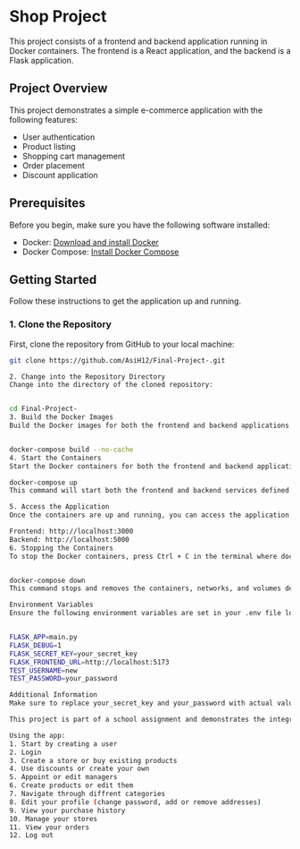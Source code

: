 # Shop Project

This project consists of a frontend and backend application running in Docker containers. The frontend is a React application, and the backend is a Flask application.

## Project Overview

This project demonstrates a simple e-commerce application with the following features:
- User authentication
- Product listing
- Shopping cart management
- Order placement
- Discount application

## Prerequisites

Before you begin, make sure you have the following software installed:

- Docker: [Download and install Docker](https://www.docker.com/get-started)
- Docker Compose: [Install Docker Compose](https://docs.docker.com/compose/install/)

## Getting Started

Follow these instructions to get the application up and running.

### 1. Clone the Repository

First, clone the repository from GitHub to your local machine:

```bash
git clone https://github.com/AsiH12/Final-Project-.git

2. Change into the Repository Directory
Change into the directory of the cloned repository:


cd Final-Project-
3. Build the Docker Images
Build the Docker images for both the frontend and backend applications. This step will download the necessary dependencies and prepare the images:


docker-compose build --no-cache
4. Start the Containers
Start the Docker containers for both the frontend and backend applications:

docker-compose up
This command will start both the frontend and backend services defined in the docker-compose.yml file.

5. Access the Application
Once the containers are up and running, you can access the application:

Frontend: http://localhost:3000
Backend: http://localhost:5000
6. Stopping the Containers
To stop the Docker containers, press Ctrl + C in the terminal where docker-compose up is running, or run the following command in another terminal:


docker-compose down
This command stops and removes the containers, networks, and volumes defined in the docker-compose.yml file.

Environment Variables
Ensure the following environment variables are set in your .env file located in the backend directory:


FLASK_APP=main.py
FLASK_DEBUG=1
FLASK_SECRET_KEY=your_secret_key
FLASK_FRONTEND_URL=http://localhost:5173
TEST_USERNAME=new
TEST_PASSWORD=your_password

Additional Information
Make sure to replace your_secret_key and your_password with actual values for your setup.

This project is part of a school assignment and demonstrates the integration of a React frontend with a Flask backend, running together using Docker.

Using the app:
1. Start by creating a user
2. Login
3. Create a store or buy existing products
4. Use discounts or create your own
5. Appoint or edit managers
6. Create products or edit them
7. Navigate through diffrent categories
8. Edit your profile (change password, add or remove addresses)
9. View your purchase history
10. Manage your stores
11. View your orders
12. Log out 


